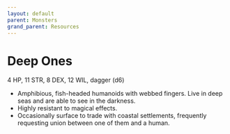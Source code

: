 ```yaml
---
layout: default
parent: Monsters
grand_parent: Resources
---
```


# Deep Ones

4 HP, 11 STR, 8 DEX, 12 WIL, dagger (d6)

- Amphibious, fish-headed humanoids with webbed fingers.   Live in deep seas and are able to see in the darkness.
- Highly resistant to magical effects.
- Occasionally surface to trade with coastal settlements, frequently requesting union between one of them and a human.


